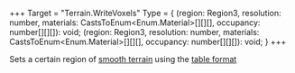 +++
Target = "Terrain.WriteVoxels"
Type = { (region: Region3, resolution: number, materials: CastsToEnum<Enum.Material>[][][], occupancy: number[][][]): void; (region: Region3, resolution: number, materials: CastsToEnum<Enum.Material>[][][], occupancy: number[][][]): void; }
+++

Sets a certain region of [smooth terrain](https://developer.roblox.com/articles/Intro-To-Terrain) using the [table format](https://developer.roblox.com/articles/Intro-To-Terrain#Reading_and_writing_voxels)